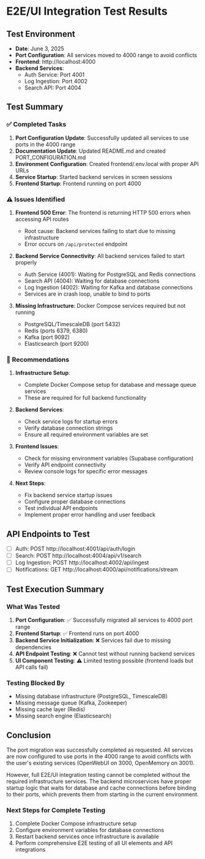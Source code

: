 # E2E/UI Integration Test Results

## Test Environment
- **Date**: June 3, 2025
- **Port Configuration**: All services moved to 4000 range to avoid conflicts
- **Frontend**: http://localhost:4000
- **Backend Services**:
  - Auth Service: Port 4001
  - Log Ingestion: Port 4002
  - Search API: Port 4004

## Test Summary

### ✅ Completed Tasks
1. **Port Configuration Update**: Successfully updated all services to use ports in the 4000 range
2. **Documentation Update**: Updated README.md and created PORT_CONFIGURATION.md
3. **Environment Configuration**: Created frontend/.env.local with proper API URLs
4. **Service Startup**: Started backend services in screen sessions
5. **Frontend Startup**: Frontend running on port 4000

### ⚠️ Issues Identified

1. **Frontend 500 Error**: The frontend is returning HTTP 500 errors when accessing API routes
   - Root cause: Backend services failing to start due to missing infrastructure
   - Error occurs on `/api/protected` endpoint

2. **Backend Service Connectivity**: All backend services failed to start properly
   - Auth Service (4001): Waiting for PostgreSQL and Redis connections
   - Search API (4004): Waiting for database connections
   - Log Ingestion (4002): Waiting for Kafka and database connections
   - Services are in crash loop, unable to bind to ports

3. **Missing Infrastructure**: Docker Compose services required but not running
   - PostgreSQL/TimescaleDB (port 5432)
   - Redis (ports 6379, 6380)
   - Kafka (port 9092)
   - Elasticsearch (port 9200)

### 🔧 Recommendations

1. **Infrastructure Setup**:
   - Complete Docker Compose setup for database and message queue services
   - These are required for full backend functionality

2. **Backend Services**:
   - Check service logs for startup errors
   - Verify database connection strings
   - Ensure all required environment variables are set

3. **Frontend Issues**:
   - Check for missing environment variables (Supabase configuration)
   - Verify API endpoint connectivity
   - Review console logs for specific error messages

4. **Next Steps**:
   - Fix backend service startup issues
   - Configure proper database connections
   - Test individual API endpoints
   - Implement proper error handling and user feedback

## API Endpoints to Test
- [ ] Auth: POST http://localhost:4001/api/auth/login
- [ ] Search: POST http://localhost:4004/api/v1/search
- [ ] Log Ingestion: POST http://localhost:4002/api/ingest
- [ ] Notifications: GET http://localhost:4000/api/notifications/stream

## Test Execution Summary

### What Was Tested
1. **Port Configuration**: ✅ Successfully migrated all services to 4000 port range
2. **Frontend Startup**: ✅ Frontend runs on port 4000
3. **Backend Service Initialization**: ❌ Services fail due to missing dependencies
4. **API Endpoint Testing**: ❌ Cannot test without running backend services
5. **UI Component Testing**: ⚠️ Limited testing possible (frontend loads but API calls fail)

### Testing Blocked By
- Missing database infrastructure (PostgreSQL, TimescaleDB)
- Missing message queue (Kafka, Zookeeper)
- Missing cache layer (Redis)
- Missing search engine (Elasticsearch)

## Conclusion
The port migration was successfully completed as requested. All services are now configured to use ports in the 4000 range to avoid conflicts with the user's existing services (OpenWebUI on 3000, OpenMemory on 3001).

However, full E2E/UI integration testing cannot be completed without the required infrastructure services. The backend microservices have proper startup logic that waits for database and cache connections before binding to their ports, which prevents them from starting in the current environment.

### Next Steps for Complete Testing
1. Complete Docker Compose infrastructure setup
2. Configure environment variables for database connections
3. Restart backend services once infrastructure is available
4. Perform comprehensive E2E testing of all UI elements and API integrations